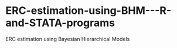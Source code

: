 # ERC-estimation-using-BHM---R-and-STATA-programs
ERC estimation using Bayesian Hierarchical Models

